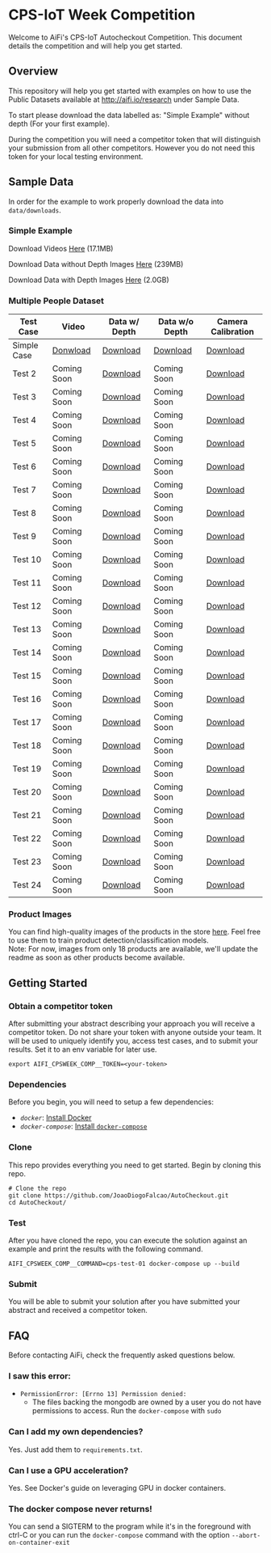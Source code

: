 # CPS-IoT Week Competition
Welcome to AiFi's CPS-IoT Autocheckout Competition. This document details the competition and will help you get started.

## Overview
This repository will help you get started with examples on how to use the Public Datasets available at http://aifi.io/research under Sample Data.

To start please download the data labelled as: "Simple Example" without depth (For your first example).

During the competition you will need a competitor token that will distinguish your submission from all other competitors. However you do
not need this token for your local testing environment.

## Sample Data

In order for the example to work properly download the data into `data/downloads`.

### Simple Example
Download Videos [Here](https://storage.googleapis.com/aifi-public-data/AiFi%20Nanostore%20AutoCheckout%20Competition%20-%20CPS-IoT%20Week%202020/cps-test-01/cps-test-videos.gz) (17.1MB)

Download Data without Depth Images [Here](https://storage.googleapis.com/aifi-public-data/AiFi%20Nanostore%20AutoCheckout%20Competition%20-%20CPS-IoT%20Week%202020/cps-test-01/cps-test-01-nodepth.archive) (239MB)

Download Data with Depth Images [Here](https://storage.googleapis.com/aifi-public-data/AiFi%20Nanostore%20AutoCheckout%20Competition%20-%20CPS-IoT%20Week%202020/cps-test-01/cps-test-01-all.archive) (2.0GB)

### Multiple People Dataset

Test Case | Video | Data w/ Depth| Data w/o Depth | Camera Calibration
---|---|---|---|---
Simple Case | [Donwload](https://storage.cloud.google.com/aifi-public-data/AiFi%20Nanostore%20AutoCheckout%20Competition%20-%20CPS-IoT%20Week%202020/cps-test-01/cps-test-videos.gz?authuser=1) |  [Download](https://storage.cloud.google.com/aifi-public-data/AiFi%20Nanostore%20AutoCheckout%20Competition%20-%20CPS-IoT%20Week%202020/cps-test-01/cps-test-01-all.archive?authuser=1) | [Download](https://storage.cloud.google.com/aifi-public-data/AiFi%20Nanostore%20AutoCheckout%20Competition%20-%20CPS-IoT%20Week%202020/cps-test-01/cps-test-01-nodepth.archive?authuser=1) | [Download](https://storage.googleapis.com/aifi-public-data/AiFi%20Nanostore%20AutoCheckout%20Competition%20-%20CPS-IoT%20Week%202020/calibration/cps_week_test_cases_1-1_camera_calibration.json)
| Test 2 | Coming Soon |  [Download](https://storage.cloud.google.com/aifi-public-data/AiFi%20Nanostore%20AutoCheckout%20Competition%20-%20CPS-IoT%20Week%202020/cps-test-02/cps-test-02-all.archive?authuser=1) | Coming Soon | [Download](https://storage.googleapis.com/aifi-public-data/AiFi%20Nanostore%20AutoCheckout%20Competition%20-%20CPS-IoT%20Week%202020/calibration/cps_week_test_cases_2-24_camera_calibration.json)
| Test 3 | Coming Soon |  [Download](https://storage.cloud.google.com/aifi-public-data/AiFi%20Nanostore%20AutoCheckout%20Competition%20-%20CPS-IoT%20Week%202020/cps-test-03/cps-test-03-all.archive?authuser=1) | Coming Soon | [Download](https://storage.googleapis.com/aifi-public-data/AiFi%20Nanostore%20AutoCheckout%20Competition%20-%20CPS-IoT%20Week%202020/calibration/cps_week_test_cases_2-24_camera_calibration.json)
| Test 4 | Coming Soon |  [Download](https://storage.cloud.google.com/aifi-public-data/AiFi%20Nanostore%20AutoCheckout%20Competition%20-%20CPS-IoT%20Week%202020/cps-test-04/cps-test-04-all.archive?authuser=1) | Coming Soon | [Download](https://storage.googleapis.com/aifi-public-data/AiFi%20Nanostore%20AutoCheckout%20Competition%20-%20CPS-IoT%20Week%202020/calibration/cps_week_test_cases_2-24_camera_calibration.json)
| Test 5 | Coming Soon |  [Download](https://storage.cloud.google.com/aifi-public-data/AiFi%20Nanostore%20AutoCheckout%20Competition%20-%20CPS-IoT%20Week%202020/cps-test-05/cps-test-05-all.archive?authuser=1) | Coming Soon | [Download](https://storage.googleapis.com/aifi-public-data/AiFi%20Nanostore%20AutoCheckout%20Competition%20-%20CPS-IoT%20Week%202020/calibration/cps_week_test_cases_2-24_camera_calibration.json)
| Test 6 | Coming Soon |  [Download](https://storage.cloud.google.com/aifi-public-data/AiFi%20Nanostore%20AutoCheckout%20Competition%20-%20CPS-IoT%20Week%202020/cps-test-06/cps-test-06-all.archive?authuser=1) | Coming Soon | [Download](https://storage.googleapis.com/aifi-public-data/AiFi%20Nanostore%20AutoCheckout%20Competition%20-%20CPS-IoT%20Week%202020/calibration/cps_week_test_cases_2-24_camera_calibration.json)
| Test 7 | Coming Soon |  [Download](https://storage.cloud.google.com/aifi-public-data/AiFi%20Nanostore%20AutoCheckout%20Competition%20-%20CPS-IoT%20Week%202020/cps-test-07/cps-test-07-all.archive?authuser=1) | Coming Soon | [Download](https://storage.googleapis.com/aifi-public-data/AiFi%20Nanostore%20AutoCheckout%20Competition%20-%20CPS-IoT%20Week%202020/calibration/cps_week_test_cases_2-24_camera_calibration.json)
| Test 8 | Coming Soon |  [Download](https://storage.cloud.google.com/aifi-public-data/AiFi%20Nanostore%20AutoCheckout%20Competition%20-%20CPS-IoT%20Week%202020/cps-test-08/cps-test-08-all.archive?authuser=1) | Coming Soon | [Download](https://storage.googleapis.com/aifi-public-data/AiFi%20Nanostore%20AutoCheckout%20Competition%20-%20CPS-IoT%20Week%202020/calibration/cps_week_test_cases_2-24_camera_calibration.json)
| Test 9 | Coming Soon |  [Download](https://storage.cloud.google.com/aifi-public-data/AiFi%20Nanostore%20AutoCheckout%20Competition%20-%20CPS-IoT%20Week%202020/cps-test-09/cps-test-09-all.archive?authuser=1) | Coming Soon | [Download](https://storage.googleapis.com/aifi-public-data/AiFi%20Nanostore%20AutoCheckout%20Competition%20-%20CPS-IoT%20Week%202020/calibration/cps_week_test_cases_2-24_camera_calibration.json)
| Test 10 | Coming Soon |  [Download](https://storage.cloud.google.com/aifi-public-data/AiFi%20Nanostore%20AutoCheckout%20Competition%20-%20CPS-IoT%20Week%202020/cps-test-10/cps-test-10-all.archive?authuser=1) | Coming Soon | [Download](https://storage.googleapis.com/aifi-public-data/AiFi%20Nanostore%20AutoCheckout%20Competition%20-%20CPS-IoT%20Week%202020/calibration/cps_week_test_cases_2-24_camera_calibration.json)
| Test 11 | Coming Soon |  [Download](https://storage.cloud.google.com/aifi-public-data/AiFi%20Nanostore%20AutoCheckout%20Competition%20-%20CPS-IoT%20Week%202020/cps-test-11/cps-test-11-all.archive?authuser=1) | Coming Soon | [Download](https://storage.googleapis.com/aifi-public-data/AiFi%20Nanostore%20AutoCheckout%20Competition%20-%20CPS-IoT%20Week%202020/calibration/cps_week_test_cases_2-24_camera_calibration.json)
| Test 12 | Coming Soon |  [Download](https://storage.cloud.google.com/aifi-public-data/AiFi%20Nanostore%20AutoCheckout%20Competition%20-%20CPS-IoT%20Week%202020/cps-test-12/cps-test-12-all.archive?authuser=1) | Coming Soon | [Download](https://storage.googleapis.com/aifi-public-data/AiFi%20Nanostore%20AutoCheckout%20Competition%20-%20CPS-IoT%20Week%202020/calibration/cps_week_test_cases_2-24_camera_calibration.json)
| Test 13 | Coming Soon |  [Download](https://storage.cloud.google.com/aifi-public-data/AiFi%20Nanostore%20AutoCheckout%20Competition%20-%20CPS-IoT%20Week%202020/cps-test-13/cps-test-13-all.archive?authuser=1) | Coming Soon | [Download](https://storage.googleapis.com/aifi-public-data/AiFi%20Nanostore%20AutoCheckout%20Competition%20-%20CPS-IoT%20Week%202020/calibration/cps_week_test_cases_2-24_camera_calibration.json)
| Test 14 | Coming Soon |  [Download](https://storage.cloud.google.com/aifi-public-data/AiFi%20Nanostore%20AutoCheckout%20Competition%20-%20CPS-IoT%20Week%202020/cps-test-14/cps-test-14-all.archive?authuser=1) | Coming Soon | [Download](https://storage.googleapis.com/aifi-public-data/AiFi%20Nanostore%20AutoCheckout%20Competition%20-%20CPS-IoT%20Week%202020/calibration/cps_week_test_cases_2-24_camera_calibration.json)
| Test 15 | Coming Soon |  [Download](https://storage.cloud.google.com/aifi-public-data/AiFi%20Nanostore%20AutoCheckout%20Competition%20-%20CPS-IoT%20Week%202020/cps-test-15/cps-test-15-all.archive?authuser=1) | Coming Soon | [Download](https://storage.googleapis.com/aifi-public-data/AiFi%20Nanostore%20AutoCheckout%20Competition%20-%20CPS-IoT%20Week%202020/calibration/cps_week_test_cases_2-24_camera_calibration.json)
| Test 16 | Coming Soon |  [Download](https://storage.cloud.google.com/aifi-public-data/AiFi%20Nanostore%20AutoCheckout%20Competition%20-%20CPS-IoT%20Week%202020/cps-test-16/cps-test-16-all.archive?authuser=1) | Coming Soon | [Download](https://storage.googleapis.com/aifi-public-data/AiFi%20Nanostore%20AutoCheckout%20Competition%20-%20CPS-IoT%20Week%202020/calibration/cps_week_test_cases_2-24_camera_calibration.json)
| Test 17 | Coming Soon |  [Download](https://storage.cloud.google.com/aifi-public-data/AiFi%20Nanostore%20AutoCheckout%20Competition%20-%20CPS-IoT%20Week%202020/cps-test-17/cps-test-17-all.archive?authuser=1) | Coming Soon | [Download](https://storage.googleapis.com/aifi-public-data/AiFi%20Nanostore%20AutoCheckout%20Competition%20-%20CPS-IoT%20Week%202020/calibration/cps_week_test_cases_2-24_camera_calibration.json)
| Test 18 | Coming Soon |  [Download](https://storage.cloud.google.com/aifi-public-data/AiFi%20Nanostore%20AutoCheckout%20Competition%20-%20CPS-IoT%20Week%202020/cps-test-18/cps-test-18-all.archive?authuser=1) | Coming Soon | [Download](https://storage.googleapis.com/aifi-public-data/AiFi%20Nanostore%20AutoCheckout%20Competition%20-%20CPS-IoT%20Week%202020/calibration/cps_week_test_cases_2-24_camera_calibration.json)
| Test 19 | Coming Soon |  [Download](https://storage.cloud.google.com/aifi-public-data/AiFi%20Nanostore%20AutoCheckout%20Competition%20-%20CPS-IoT%20Week%202020/cps-test-19/cps-test-19-all.archive?authuser=1) | Coming Soon | [Download](https://storage.googleapis.com/aifi-public-data/AiFi%20Nanostore%20AutoCheckout%20Competition%20-%20CPS-IoT%20Week%202020/calibration/cps_week_test_cases_2-24_camera_calibration.json)
| Test 20 | Coming Soon |  [Download](https://storage.cloud.google.com/aifi-public-data/AiFi%20Nanostore%20AutoCheckout%20Competition%20-%20CPS-IoT%20Week%202020/cps-test-20/cps-test-20-all.archive?authuser=1) | Coming Soon | [Download](https://storage.googleapis.com/aifi-public-data/AiFi%20Nanostore%20AutoCheckout%20Competition%20-%20CPS-IoT%20Week%202020/calibration/cps_week_test_cases_2-24_camera_calibration.json)
| Test 21 | Coming Soon |  [Download](https://storage.cloud.google.com/aifi-public-data/AiFi%20Nanostore%20AutoCheckout%20Competition%20-%20CPS-IoT%20Week%202020/cps-test-21/cps-test-21-all.archive?authuser=1) | Coming Soon | [Download](https://storage.googleapis.com/aifi-public-data/AiFi%20Nanostore%20AutoCheckout%20Competition%20-%20CPS-IoT%20Week%202020/calibration/cps_week_test_cases_2-24_camera_calibration.json)
| Test 22 | Coming Soon |  [Download](https://storage.cloud.google.com/aifi-public-data/AiFi%20Nanostore%20AutoCheckout%20Competition%20-%20CPS-IoT%20Week%202020/cps-test-22/cps-test-22-all.archive?authuser=1) | Coming Soon | [Download](https://storage.googleapis.com/aifi-public-data/AiFi%20Nanostore%20AutoCheckout%20Competition%20-%20CPS-IoT%20Week%202020/calibration/cps_week_test_cases_2-24_camera_calibration.json)
| Test 23 | Coming Soon |  [Download](https://storage.cloud.google.com/aifi-public-data/AiFi%20Nanostore%20AutoCheckout%20Competition%20-%20CPS-IoT%20Week%202020/cps-test-23/cps-test-23-all.archive?authuser=1) | Coming Soon | [Download](https://storage.googleapis.com/aifi-public-data/AiFi%20Nanostore%20AutoCheckout%20Competition%20-%20CPS-IoT%20Week%202020/calibration/cps_week_test_cases_2-24_camera_calibration.json)
| Test 24 | Coming Soon |  [Download](https://storage.cloud.google.com/aifi-public-data/AiFi%20Nanostore%20AutoCheckout%20Competition%20-%20CPS-IoT%20Week%202020/cps-test-24/cps-test-24-all.archive?authuser=1) | Coming Soon | [Download](https://storage.googleapis.com/aifi-public-data/AiFi%20Nanostore%20AutoCheckout%20Competition%20-%20CPS-IoT%20Week%202020/calibration/cps_week_test_cases_2-24_camera_calibration.json)

### Product Images

You can find high-quality images of the products in the store [here](https://storage.googleapis.com/aifi-public-data/AiFi%20Nanostore%20AutoCheckout%20Competition%20-%20CPS-IoT%20Week%202020/training/products_18.zip). Feel free to use them to train product detection/classification models.  
Note: For now, images from only 18 products are available, we'll update the readme as soon as other products become available.

## Getting Started

### Obtain a competitor token
After submitting your abstract describing your approach you will receive a competitor token.
Do not share your token with anyone outside your team. It will be used to uniquely identify you, access test cases, and to submit your results.
Set it to an env variable for later use.
```
export AIFI_CPSWEEK_COMP__TOKEN=<your-token>
```

### Dependencies
Before you begin, you will need to setup a few dependencies:
- *`docker`*: [Install Docker](https://docs.docker.com/install/)
- *`docker-compose`*: [Install `docker-compose`](https://docs.docker.com/compose/install/)

### Clone
This repo provides everything you need to get started. Begin by cloning this repo.
```
# Clone the repo
git clone https://github.com/JoaoDiogoFalcao/AutoCheckout.git
cd AutoCheckout/
```

### Test
After you have cloned the repo, you can execute the solution against an example and print the results with the following command.
```
AIFI_CPSWEEK_COMP__COMMAND=cps-test-01 docker-compose up --build
```

### Submit
You will be able to submit your solution after you have submitted your abstract and received a competitor token.

## FAQ
Before contacting AiFi, check the frequently asked questions below.

### I saw this error:
- `PermissionError: [Errno 13] Permission denied:`
  - The files backing the mongodb are owned by a user you do not have permissions to access. Run the `docker-compose` with `sudo`

### Can I add my own dependencies?
Yes. Just add them to `requirements.txt`.

### Can I use a GPU acceleration?
Yes. See Docker's guide on leveraging GPU in docker containers.

### The docker compose never returns!
You can send a SIGTERM to the program while it's in the foreground with ctrl-C or you can run the `docker-compose` command with the option `--abort-on-container-exit`
